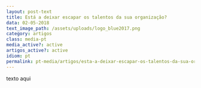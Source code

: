 ```yaml
---
layout: post-text
title: Está a deixar escapar os talentos da sua organização?
data: 02-05-2018
text_image_path: /assets/uploads/logo_blue2017.png
category: artigos
class: media-pt
media_active?: active
artigos_active?: active
idiom: pt
permalink: pt-media/artigos/esta-a-deixar-escapar-os-talentos-da-sua-organização
---
```

texto aqui
